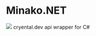 # Minako.NET
<img src="https://img.shields.io/nuget/v/Minako.NET?style=for-the-badge">
cryental.dev api wrapper for C#
